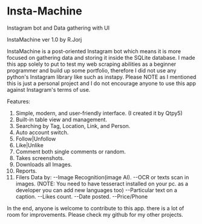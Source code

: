 # Insta-Machine
Instagram bot and Data gathering with UI

InstaMachine ver 1.0
by R.Jorj


InstaMachine is a post-oriented Instagram bot which means it is more focused on gathering data and storing it inside the SQLite database.
I made this app solely to put to test my web scraping abilities as a beginner programmer and build up some portfolio, therefore I did not use any python's Instagram library like such as instapy. Please NOTE as I mentioned this is just a personal project and I do not encourage anyone to use this app against Instagram's terms of use.


Features:
1. Simple, modern, and user-friendly interface. (I created it by Qtpy5)
2. Built-in table view and management.
3. Searching by Tag, Location, Link, and Person.
4. Auto account switch.
5. Follow|Unfollow
6. Like|Unlike
7. Comment both single comments or random.
8. Takes screenshots.
9. Downloads all Images.
10. Reports.
11. Filers Data by:
--Image Recognition(image AI).
--OCR or texts scan in images. (NOTE: You need to have tesseract installed on your pc. as a developer you can add new languages too)
--Particular text on a caption.
--Likes count.
--Date posted.
--Price/Phone
  

In the end, anyone is welcome to contribute to this app. there is a lot of room for improvements. Please check my github for my other projects.
